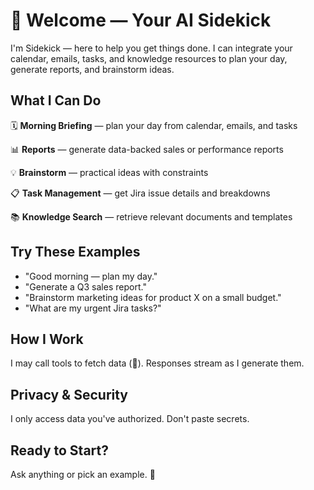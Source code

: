 # 👋 Welcome — Your AI Sidekick

I'm Sidekick — here to help you get things done. I can integrate your calendar, emails, tasks, and knowledge resources to plan your day, generate reports, and brainstorm ideas.

## What I Can Do

🗓️ **Morning Briefing** — plan your day from calendar, emails, and tasks

📊 **Reports** — generate data-backed sales or performance reports

💡 **Brainstorm** — practical ideas with constraints

📋 **Task Management** — get Jira issue details and breakdowns

📚 **Knowledge Search** — retrieve relevant documents and templates

## Try These Examples

- "Good morning — plan my day."
- "Generate a Q3 sales report."
- "Brainstorm marketing ideas for product X on a small budget."
- "What are my urgent Jira tasks?"

## How I Work

I may call tools to fetch data (🔧). Responses stream as I generate them.

## Privacy & Security

I only access data you've authorized. Don't paste secrets.

## Ready to Start?

Ask anything or pick an example. 🚀
